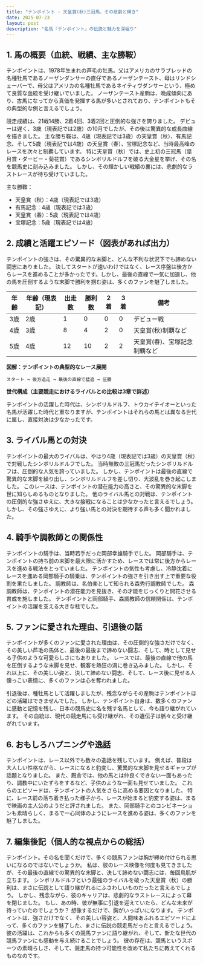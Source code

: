 ```yaml
---
title: "テンポイント - 天皇賞(秋)三冠馬、その悲劇と輝き"
date: 2025-07-23
layout: post
description: "名馬『テンポイント』の伝説と魅力を深堀り"
---
```


## 1. 馬の概要（血統、戦績、主な勝鞍）

テンポイントは、1978年生まれの芦毛の牡馬。父はアメリカのサラブレッドの名種牡馬であるノーザンダンサーの直仔であるノーザンテースト、母はリンドシェーバーで、母父はアメリカの名種牡馬であるネイティヴダンサーという、極めて良質な血統を受け継いでいました。  ノーザンテースト産駒は、晩成傾向にあり、古馬になってから真価を発揮する馬が多いとされており、テンポイントもその典型的な例と言えるでしょう。

競走成績は、21戦14勝、2着4回、3着2回と圧倒的な強さを誇りました。  デビューは遅く、3歳（現表記では2歳）の10月でしたが、その後は驚異的な成長曲線を描きました。  主な勝ち鞍は、4歳（現表記では3歳）の天皇賞（秋）、有馬記念、そして5歳（現表記では4歳）の天皇賞（春）、宝塚記念など、当時最高峰のレースを次々と制覇しています。  特に天皇賞（秋）では、史上初の三冠馬（皐月賞・ダービー・菊花賞）であるシンボリルドルフを破る大金星を挙げ、その名を競馬史に刻み込みました。  しかし、その輝かしい戦績の裏には、悲劇的なラストレースが待ち受けていました。

主な勝鞍：

* 天皇賞（秋）：4歳（現表記では3歳）
* 有馬記念：4歳（現表記では3歳）
* 天皇賞（春）：5歳（現表記では4歳）
* 宝塚記念：5歳（現表記では4歳）


## 2. 成績と活躍エピソード（図表があれば出力）

テンポイントの強さは、その驚異的な末脚と、どんな不利な状況下でも諦めない闘志にありました。  決してスタートが速いわけではなく、レース序盤は後方からレースを進めることが多かったです。しかし、最後の直線で一気に加速し、他の馬を圧倒するような末脚で勝利を掴む姿は、多くのファンを魅了しました。

| 年齢 | 年齢（現表記） | 出走数 | 勝利数 | 2着 | 3着 | 備考 |
|---|---|---|---|---|---|---|
| 3歳 | 2歳 | 1 | 0 | 0 | 0 | デビュー戦 |
| 4歳 | 3歳 | 8 | 4 | 2 | 0 | 天皇賞(秋)制覇など |
| 5歳 | 4歳 | 12 | 10 | 2 | 2 | 天皇賞(春)、宝塚記念制覇など |


**図解：テンポイントの典型的なレース展開**

```
スタート → 後方追走 → 最後の直線で猛追 → 圧勝
```

**世代構成（主要競走におけるライバルとの比較は3章で詳述）**

テンポイントの活躍した時代は、シンボリルドルフ、トウカイテイオーといった名馬が活躍した時代と重なりますが、テンポイントはそれらの馬とは異なる世代に属し、直接対決は少なかったです。


## 3. ライバル馬との対決

テンポイントの最大のライバルは、やはり4歳（現表記では3歳）の天皇賞（秋）で対戦したシンボリルドルフでした。  当時無敗の三冠馬だったシンボリルドルフは、圧倒的な人気を誇っていました。  しかし、テンポイントは最後の直線で驚異的な末脚を繰り出し、シンボリルドルフを差し切り、大波乱を巻き起こしました。  このレースは、テンポイントの潜在能力の高さと、その驚異的な末脚を世に知らしめるものとなりました。  他のライバル馬との対戦は、テンポイントの圧倒的な強さゆえに、大きな接戦になることは少なかったと言えるでしょう。  しかし、その強さゆえに、より強い馬との対決を期待する声も多く聞かれました。


## 4. 騎手や調教師との関係性

テンポイントの騎手は、当時若手だった岡部幸雄騎手でした。  岡部騎手は、テンポイントの持ち前の末脚を最大限に活かすため、レースでは常に後方からレースを進める戦法をとっていました。  テンポイントの気性も考慮し、冷静沈着にレースを進める岡部騎手の騎乗は、テンポイントの強さを引き出す上で重要な役割を果たしました。  調教師は、名伯楽として知られる森秀行調教師でした。  森調教師は、テンポイントの潜在能力を見抜き、その才能をじっくりと開花させる育成を施しました。  テンポイントと岡部騎手、森調教師の信頼関係は、テンポイントの活躍を支える大きな柱でした。


## 5. ファンに愛された理由、引退後の話

テンポイントが多くのファンに愛された理由は、その圧倒的な強さだけでなく、その美しい芦毛の馬体と、最後の最後まで諦めない闘志、そして、時として見せる子供のような可愛らしさにもありました。  レースでは、最後の直線で他の馬を圧倒するような末脚を見せ、観客を熱狂の渦に巻き込みました。  しかし、それ以上に、その美しい姿と、決して諦めない闘志、そして、レース後に見せる人懐っこい表情に、多くのファンは心を奪われました。

引退後は、種牡馬として活躍しましたが、残念ながらその産駒はテンポイントほどの活躍はできませんでした。  しかし、テンポイント自身は、数多くのファンに感動と記憶を残し、日本の競馬史に名を残す名馬として、今も語り継がれています。  その血統は、現代の競走馬にも受け継がれ、その遺伝子は脈々と受け継がれています。


## 6. おもしろハプニングや逸話

テンポイントは、レース以外でも数々の逸話を残しています。  例えば、普段は大人しい性格ながら、レースになると豹変し、驚異的な末脚を見せるギャップが話題となりました。  また、厩舎では、他の馬とは仲良くできない一面もあったり、調教中にいたずらをするなど、子供のような一面も見せていました。  これらのエピソードは、テンポイントの人気をさらに高める要因となりました。  特に、レース前の落ち着き払った様子から、レースが始まると豹変する姿は、まるで映画の主人公のようだと評されました。  また、岡部騎手とのコンビネーションも素晴らしく、まるで一心同体のようにレースを進める姿は、多くのファンを魅了しました。


## 7. 編集後記（個人的な視点からの総括）

テンポイント。その名を聞くだけで、多くの競馬ファンは胸が締め付けられる思いになるのではないでしょうか。  私は、彼のレース映像を何度も見てきましたが、その最後の直線での驚異的な末脚と、決して諦めない闘志には、毎回鳥肌が立ちます。  シンボリルドルフという最強のライバルを破った天皇賞（秋）の勝利は、まさに伝説として語り継がれるにふさわしいものだったと言えるでしょう。  しかし、残念ながら、彼のキャリアは、悲劇的なラストレースによって幕を閉じました。  もし、あの時、彼が無事に引退を迎えていたら、どんな未来が待っていたのでしょうか？  想像するだけで、胸がいっぱいになります。  テンポイントは、強さだけでなく、その美しい容姿と、人間味あふれるエピソードによって、多くのファンを魅了した、まさに伝説の競走馬だったと言えるでしょう。  彼の活躍は、これからも多くの競馬ファンに語り継がれ、そして、新たな世代の競馬ファンにも感動を与え続けることでしょう。  彼の存在は、競馬というスポーツの素晴らしさ、そして、競走馬の持つ可能性を改めて私たちに教えてくれるものなのです。
